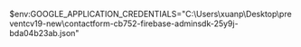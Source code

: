 $env:GOOGLE_APPLICATION_CREDENTIALS="C:\Users\xuanp\Desktop\preventcv19-new\contactform-cb752-firebase-adminsdk-25y9j-bda04b23ab.json"